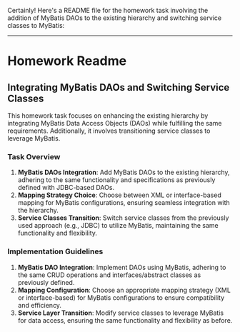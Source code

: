 Certainly! Here's a README file for the homework task involving the addition of MyBatis DAOs to the existing hierarchy and switching service classes to MyBatis:

---

# Homework Readme

## Integrating MyBatis DAOs and Switching Service Classes

This homework task focuses on enhancing the existing hierarchy by integrating MyBatis Data Access Objects (DAOs) while fulfilling the same requirements. Additionally, it involves transitioning service classes to leverage MyBatis.

### Task Overview

1. **MyBatis DAOs Integration**: Add MyBatis DAOs to the existing hierarchy, adhering to the same functionality and specifications as previously defined with JDBC-based DAOs.
2. **Mapping Strategy Choice**: Choose between XML or interface-based mapping for MyBatis configurations, ensuring seamless integration with the hierarchy.
3. **Service Classes Transition**: Switch service classes from the previously used approach (e.g., JDBC) to utilize MyBatis, maintaining the same functionality and flexibility.

### Implementation Guidelines

1. **MyBatis DAO Integration**: Implement DAOs using MyBatis, adhering to the same CRUD operations and interfaces/abstract classes as previously defined.
2. **Mapping Configuration**: Choose an appropriate mapping strategy (XML or interface-based) for MyBatis configurations to ensure compatibility and efficiency.
3. **Service Layer Transition**: Modify service classes to leverage MyBatis for data access, ensuring the same functionality and flexibility as before.